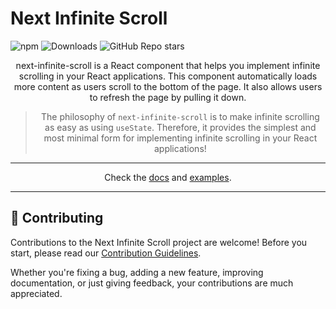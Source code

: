 # Next Infinite Scroll

![npm](https://img.shields.io/npm/v/next-infinite-scroll)
![Downloads](https://img.shields.io/npm/dm/next-infinite-scroll)
![GitHub Repo stars](https://img.shields.io/github/stars/kursaderduhan/next-infinite-scroll)

<div align='center'>
next-infinite-scroll is a React component that helps you implement infinite scrolling in your React applications. This component automatically loads more content as users scroll to the bottom of the page. It also allows users to refresh the page by pulling it down.

<br />

> The philosophy of `next-infinite-scroll` is to make infinite scrolling as easy as using `useState`. Therefore, it provides the simplest and most minimal form for implementing infinite scrolling in your React applications!

<hr />

Check the [docs](/docs/getting-started.md) and [examples](/docs/examples.md).

<hr />

</div>

## 🙌 Contributing

Contributions to the Next Infinite Scroll project are welcome! Before you start, please read our [Contribution Guidelines](CONTRIBUTING.md).

Whether you're fixing a bug, adding a new feature, improving documentation, or just giving feedback, your contributions are much appreciated.
